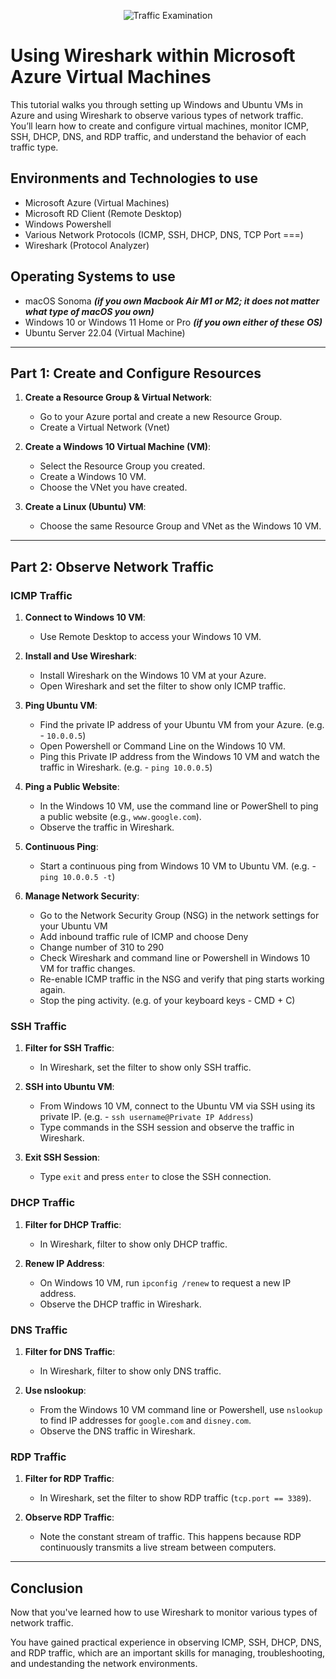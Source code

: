 <p align="center">
<img src="https://i.imgur.com/Ua7udoS.png" alt="Traffic Examination"/>
</p>

<h1>Using Wireshark within Microsoft Azure Virtual Machines</h1>
<p>This tutorial walks you through setting up Windows and Ubuntu VMs in Azure and using Wireshark to observe various types of network traffic. You’ll learn how to create and configure virtual machines, monitor ICMP, SSH, DHCP, DNS, and RDP traffic, and understand the behavior of each traffic type.</p>

<h2>Environments and Technologies to use</h2>

- Microsoft Azure (Virtual Machines)
- Microsoft RD Client (Remote Desktop)
- Windows Powershell
- Various Network Protocols (ICMP, SSH, DHCP, DNS, TCP Port ===)
- Wireshark (Protocol Analyzer)

<h2>Operating Systems to use</h2>

- macOS Sonoma ***(if you own Macbook Air M1 or M2; it does not matter what type of macOS you own)***
- Windows 10 or Windows 11 Home or Pro ***(if you own either of these OS)***
- Ubuntu Server 22.04 (Virtual Machine)

-----

## Part 1: Create and Configure Resources

1. **Create a Resource Group & Virtual Network**:
   - Go to your Azure portal and create a new Resource Group.
   - Create a Virtual Network (Vnet)

2. **Create a Windows 10 Virtual Machine (VM)**:
   - Select the Resource Group you created.
   - Create a Windows 10 VM.
   - Choose the VNet you have created.

3. **Create a Linux (Ubuntu) VM**:
   - Choose the same Resource Group and VNet as the Windows 10 VM.
  
-----

## Part 2: Observe Network Traffic

### ICMP Traffic

1. **Connect to Windows 10 VM**:
   - Use Remote Desktop to access your Windows 10 VM.

2. **Install and Use Wireshark**:
   - Install Wireshark on the Windows 10 VM at your Azure.
   - Open Wireshark and set the filter to show only ICMP traffic.

3. **Ping Ubuntu VM**:
   - Find the private IP address of your Ubuntu VM from your Azure. (e.g. - `10.0.0.5`)
   - Open Powershell or Command Line on the Windows 10 VM.
   - Ping this Private IP address from the Windows 10 VM and watch the traffic in Wireshark. (e.g. - `ping 10.0.0.5`)

4. **Ping a Public Website**:
   - In the Windows 10 VM, use the command line or PowerShell to ping a public website (e.g., `www.google.com`).
   - Observe the traffic in Wireshark.

5. **Continuous Ping**:
   - Start a continuous ping from Windows 10 VM to Ubuntu VM. (e.g. - `ping 10.0.0.5 -t`)

6. **Manage Network Security**:
   - Go to the Network Security Group (NSG) in the network settings for your Ubuntu VM
   - Add inbound traffic rule of ICMP and choose Deny
   - Change number of 310 to 290
   - Check Wireshark and command line or Powershell in Windows 10 VM for traffic changes.
   - Re-enable ICMP traffic in the NSG and verify that ping starts working again.
   - Stop the ping activity. (e.g. of your keyboard keys - CMD + C)

### SSH Traffic

1. **Filter for SSH Traffic**:
   - In Wireshark, set the filter to show only SSH traffic.

2. **SSH into Ubuntu VM**:
   - From Windows 10 VM, connect to the Ubuntu VM via SSH using its private IP. (e.g. - `ssh username@Private IP Address`)
   - Type commands in the SSH session and observe the traffic in Wireshark.

3. **Exit SSH Session**:
   - Type `exit` and press `enter` to close the SSH connection.

### DHCP Traffic

1. **Filter for DHCP Traffic**:
   - In Wireshark, filter to show only DHCP traffic.

2. **Renew IP Address**:
   - On Windows 10 VM, run `ipconfig /renew` to request a new IP address.
   - Observe the DHCP traffic in Wireshark.

### DNS Traffic

1. **Filter for DNS Traffic**:
   - In Wireshark, filter to show only DNS traffic.

2. **Use nslookup**:
   - From the Windows 10 VM command line or Powershell, use `nslookup` to find IP addresses for `google.com` and `disney.com`.
   - Observe the DNS traffic in Wireshark.

### RDP Traffic

1. **Filter for RDP Traffic**:
   - In Wireshark, set the filter to show RDP traffic (`tcp.port == 3389`).

2. **Observe RDP Traffic**:
   - Note the constant stream of traffic. This happens because RDP continuously transmits a live stream between computers.
  
-----

## Conclusion

Now that you've learned how to use Wireshark to monitor various types of network traffic. 

You have gained practical experience in observing ICMP, SSH, DHCP, DNS, and RDP traffic, which are an important skills for managing, troubleshooting, and undestanding the network environments.
